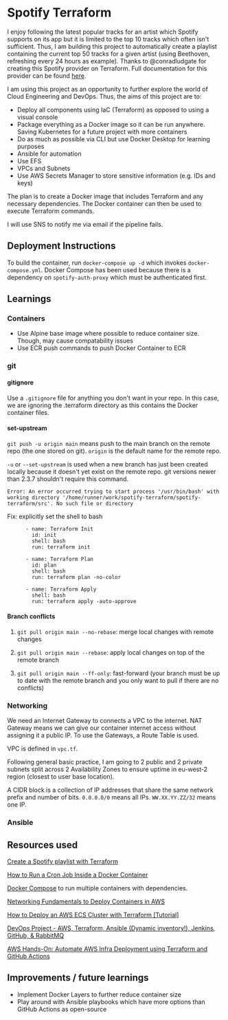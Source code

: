 # Spotify Terraform

I enjoy following the latest popular tracks for an artist which Spotify supports on its app but it is limited to the top 10 tracks which often isn't sufficient. Thus, I am building this project to automatically create a playlist containing the current top 50 tracks for a given artist (using Beethoven, refreshing every 24 hours as example). Thanks to @conradludgate for creating this Spotify provider on Terraform. Full documentation for this provider can be found [here](https://registry.terraform.io/providers/conradludgate/spotify/latest/docs).

I am using this project as an opportunity to further explore the world of Cloud Engineering and DevOps. Thus, the aims of this project are to:
- Deploy all components using IaC (Terraform) as opposed to using a visual console
- Package everything as a Docker image so it can be run anywhere. Saving Kubernetes for a future project with more containers
- Do as much as possible via CLI but use Docker Desktop for learning purposes
- Ansible for automation
- Use EFS
- VPCs and Subnets
- Use AWS Secrets Manager to store sensitive information (e.g. IDs and keys)


The plan is to create a Docker image that includes Terraform and any necessary dependencies. The Docker container can then be used to execute Terraform commands.

I will use SNS to notify me via email if the pipeline fails.

## Deployment Instructions

To build the container, run `docker-compose up -d` which invokes `docker-compose.yml`. Docker Compose has been used because there is a dependency on `spotify-auth-proxy` which must be authenticated first.

## Learnings

### Containers
- Use Alpine base image where possible to reduce container size. Though, may cause compatability issues
- Use ECR push commands to push Docker Container to ECR

### git

#### gitignore
Use a `.gitignore` file for anything you don't want in your repo. In this case, we are ignoring the .terraform directory as this contains the Docker container files.

#### set-upstream
`git push -u origin main` means push to the main branch on the remote repo (the one stored on git). `origin` is the default name for the remote repo.

`-u` or `--set-upstream` is used when a new branch has just been created locally because it doesn't yet exist on the remote repo. git versions newer than 2.3.7 shouldn't require this command.

`Error: An error occurred trying to start process '/usr/bin/bash' with working directory '/home/runner/work/spotify-terraform/spotify-terraform/src'. No such file or directory`

Fix: explicitly set the shell to bash

```
      - name: Terraform Init
        id: init
        shell: bash
        run: terraform init

      - name: Terraform Plan
        id: plan
        shell: bash
        run: terraform plan -no-color

      - name: Terraform Apply
        shell: bash
        run: terraform apply -auto-approve
```

#### Branch conflicts

1. `git pull origin main --no-rebase`: merge local changes with remote changes

2. `git pull origin main --rebase`: apply local changes on top of the remote branch

3. `git pull origin main --ff-only`: fast-forward (your branch must be up to date with the remote branch and you only want to pull if there are no conflicts)

### Networking
We need an Internet Gateway to connects a VPC to the internet.
NAT Gateway means we can give our container internet access without assigning it a public IP.
To use the Gateways, a Route Table is used.

VPC is defined in `vpc.tf`.

Following general basic practice, I am going to 2 public and 2 private subnets split across 2 Availability Zones to ensure uptime in eu-west-2 region (closest to user base location).

A CIDR block is a collection of IP addresses that share the same network prefix and number of bits. `0.0.0.0/0` means all IPs. `WW.XX.YY.ZZ/32` means one IP.

### Ansible

## Resources used
[Create a Spotify playlist with Terraform](https://developer.hashicorp.com/terraform/tutorials/community-providers/spotify-playlist)

[How to Run a Cron Job Inside a Docker Container](https://www.youtube.com/watch?v=hBZmAB5GxVg)

[Docker Compose](https://docs.docker.com/compose/) to run multiple containers with dependencies.

[Networking Fundamentals to Deploy Containers in AWS](https://www.youtube.com/watch?v=UQtNuzF1_Dc)

[How to Deploy an AWS ECS Cluster with Terraform [Tutorial]](https://spacelift.io/blog/terraform-ecs)

[DevOps Project - AWS, Terraform, Ansible (Dynamic inventory!), Jenkins, GitHub, & RabbitMQ](https://www.youtube.com/watch?v=SmgS-kyhadI)

[AWS Hands-On: Automate AWS Infra Deployment using Terraform and GitHub Actions](https://www.youtube.com/watch?v=scecLqTeP3k)

## Improvements / future learnings
- Implement Docker Layers to further reduce container size
- Play around with Ansible playbooks which have more options than GitHub Actions as open-source
